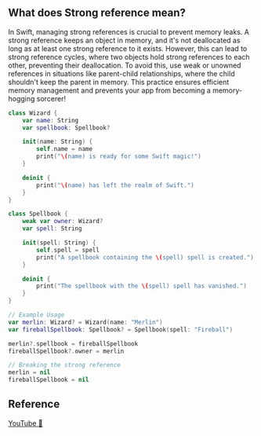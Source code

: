 ## What does Strong reference mean?

In Swift, managing strong references is crucial to prevent memory leaks. A strong reference keeps an object in memory, and it's not deallocated as long as at least one strong reference to it exists. However, this can lead to strong reference cycles, where two objects hold strong references to each other, preventing their deallocation. To avoid this, use weak or unowned references in situations like parent-child relationships, where the child shouldn't keep the parent in memory. This practice ensures efficient memory management and prevents your app from becoming a memory-hogging sorcerer!

```swift
class Wizard {
    var name: String
    var spellbook: Spellbook?

    init(name: String) {
        self.name = name
        print("\(name) is ready for some Swift magic!")
    }

    deinit {
        print("\(name) has left the realm of Swift.")
    }
}

class Spellbook {
    weak var owner: Wizard?
    var spell: String

    init(spell: String) {
        self.spell = spell
        print("A spellbook containing the \(spell) spell is created.")
    }

    deinit {
        print("The spellbook with the \(spell) spell has vanished.")
    }
}

// Example Usage
var merlin: Wizard? = Wizard(name: "Merlin")
var fireballSpellbook: Spellbook? = Spellbook(spell: "Fireball")

merlin?.spellbook = fireballSpellbook
fireballSpellbook?.owner = merlin

// Breaking the strong reference
merlin = nil
fireballSpellbook = nil
```

## Reference

[YouTube 👀](https://youtube.com/shorts/j0_drVXi5dg?feature=share)
